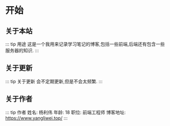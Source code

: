 
# 开始
## 关于本站

::: tip 用途
这是一个我用来记录学习笔记的博客,包括一些前端,后端还有包含一些服务器的知识.
:::

## 关于更新

::: tip 关于更新
 会不定期更新,但是不会太频繁.
:::

## 关于作者

::: tip 作者
姓名: 杨利伟 年龄: 18 职位: 前端工程师 博客地址: https://www.yangliwei.top/
:::

